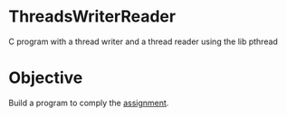 # ThreadsWriterReader
C program with a thread writer and a thread reader using the lib pthread

# Objective

Build a program to comply the [assignment](assignment.pdf).
